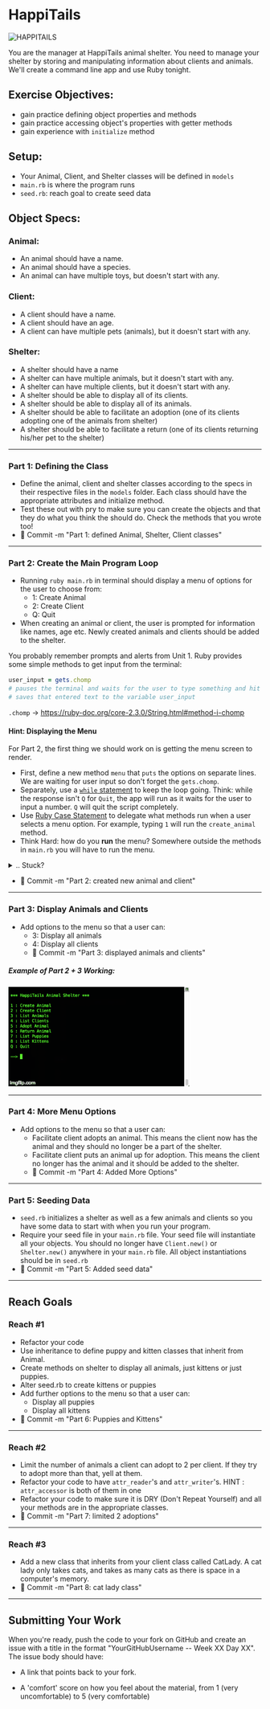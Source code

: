 # HappiTails

![HAPPITAILS](http://www.htpet.net/i/Logo.jpg)

 You are the manager at HappiTails animal shelter. You need to manage your shelter by storing and manipulating information about clients and animals. We'll create a command line app and use Ruby tonight.

## Exercise Objectives:

* gain practice defining object properties and methods
* gain practice accessing object's properties with getter methods
* gain experience with `initialize` method

## Setup:

- Your Animal, Client, and Shelter classes will be defined in `models`
- `main.rb` is where the program runs
- `seed.rb`: reach goal to create seed data

## Object Specs:

### Animal:

- An animal should have a name.
- An animal should have a species.
- An animal can have multiple toys, but doesn't start with any.

### Client:

- A client should have a name.
- A client should have an age.
- A client can have multiple pets (animals), but it doesn't start with any.

### Shelter:

- A shelter should have a name
- A shelter can have multiple animals, but it doesn't start with any.
- A shelter can have multiple clients, but it doesn't start with any.
- A shelter should be able to display all of its clients.
- A shelter should be able to display all of its animals.
- A shelter should be able to facilitate an adoption (one of its clients adopting one of the animals from shelter)
- A shelter should be able to facilitate a return (one of its clients returning his/her pet to the shelter)

<hr>

### Part 1: Defining the Class

- Define the animal, client and shelter classes according to the specs in their respective files in the `models` folder. Each class should have the appropriate attributes and initialize method.
- Test these out with pry to make sure you can create the objects and that they do what you think the should do. Check the methods that you wrote too!
- :dart: Commit -m "Part 1: defined Animal, Shelter, Client classes"

<hr>

### Part 2: Create the Main Program Loop

- Running `ruby main.rb` in terminal should display a menu of options for the user to choose from:
	- 1: Create Animal
	- 2: Create Client
	- Q: Quit
- When creating an animal or client, the user is prompted for information like names, age etc. Newly created animals and clients should be added to the shelter.

You probably remember prompts and alerts from Unit 1. Ruby provides some simple methods to get input from the terminal:

```ruby
user_input = gets.chomp
# pauses the terminal and waits for the user to type something and hit encounter
# saves that entered text to the variable user_input
```

`.chomp` -> https://ruby-doc.org/core-2.3.0/String.html#method-i-chomp

#### Hint: Displaying the Menu

For Part 2, the first thing we should work on is getting the menu screen to render.

- First, define a new method `menu` that `puts` the options on separate lines. We are waiting for user input so don't forget the `gets.chomp`.
- Separately, use a [`while` statement](https://www.tutorialspoint.com/ruby/ruby_loops.htm)  to keep the loop going. Think: while the response isn't `Q` for `Quit`, the app will run as it waits for the user to input a number. `Q` will quit the script completely.
- Use [Ruby Case Statement](http://www.skorks.com/2009/08/how-a-ruby-case-statement-works-and-what-you-can-do-with-it/) to delegate what methods run when a user selects a menu option. For example, typing `1` will run the `create_animal` method.
- Think Hard: how do you **run** the menu? Somewhere outside the methods in `main.rb` you will have to run the menu.

<details><summary>.. Stuck?</summary>
`main.rb` should have the following methods:
  - `menu`: lists all the options, listens for user input.
  - `while statement`: not technically a defined method, but this controls which method runs after a user inputs a number.
  - `create_animal`: Gets information from the user like animal name, species, and toys. Creates a new animal.
  - `create_client`: Gets information from the user like client name and age. Creates a new client.

  - How to run the menu? Since the `menu` method only displays options and waits for user input, we can save that user input in another variable: `response = menu`. Try that out after the menu. Voila!
  - The while statement is dependent on the response, so write a `case` for the response. Think: when `1`, fire the `create_animal` function.
</details>

- :dart: Commit -m "Part 2: created new animal and client"
<hr>

### Part 3: Display Animals and Clients

- Add options to the menu so that a user can:
	- 3: Display all animals
	- 4: Display all clients
  - :dart: Commit -m "Part 3: displayed animals and clients"

##### Example of Part 2 + 3 Working:
  ![gif](images/happytails.gif)
  
<hr>

### Part 4: More Menu Options

- Add options to the menu so that a user can:
	- Facilitate client adopts an animal. This means the client now has the animal and they should no longer be a part of the shelter.
	- Facilitate client puts an animal up for adoption. This means the client no longer has the animal and it should be added to the shelter.
  - :dart: Commit -m "Part 4: Added More Options"

<hr>

### Part 5: Seeding Data

- `seed.rb` initializes a shelter as well as a few animals and clients so you have some data to start with when you run your program.
- Require your seed file in your `main.rb` file. Your seed file will instantiate all your objects. You should no longer have `Client.new()` or `Shelter.new()` anywhere in your `main.rb` file. All object instantiations should be in `seed.rb`
- :dart: Commit -m "Part 5: Added seed data"

<hr>

## Reach Goals

### Reach #1
- Refactor your code
- Use inheritance to define puppy and kitten classes that inherit from Animal.
- Create methods on shelter to display all animals, just kittens or just puppies.
- Alter seed.rb to create kittens or puppies
- Add further options to the menu so that a user can:
	- Display all puppies
	- Display all kittens
- :dart: Commit -m "Part 6: Puppies and Kittens"

<hr>

### Reach #2
- Limit the number of animals a client can adopt to 2 per client. If they try to adopt more than that, yell at them.
- Refactor your code to have `attr_reader`'s and `attr_writer`'s. HINT : `attr_accessor` is both of them in one
- Refactor your code to make sure it is DRY (Don't Repeat Yourself) and all your methods are in the appropriate classes.
- :dart: Commit -m "Part 7: limited 2 adoptions"

<hr>

### Reach #3

- Add a new class that inherits from your client class called CatLady. A cat lady only takes cats, and takes as many cats as there is space in a computer's memory.
- :dart: Commit -m "Part 8: cat lady class"

<hr>

## Submitting Your Work

When you're ready, push the code to your fork on GitHub and create an issue with
a title in the format "YourGitHubUsername -- Week XX Day XX".
The issue body should have:

-   A link that points back to your fork.

-   A 'comfort' score on how you feel about the material, from 1 (very
    uncomfortable) to 5 (very comfortable)
